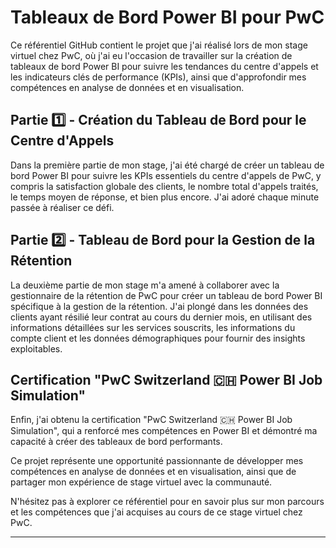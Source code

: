# Tableaux de Bord Power BI pour PwC

Ce référentiel GitHub contient le projet que j'ai réalisé lors de mon stage virtuel chez PwC, où j'ai eu l'occasion de travailler sur la création de tableaux de bord Power BI pour suivre les tendances du centre d'appels et les indicateurs clés de performance (KPIs), ainsi que d'approfondir mes compétences en analyse de données et en visualisation.

## Partie 1️⃣ - Création du Tableau de Bord pour le Centre d'Appels

Dans la première partie de mon stage, j'ai été chargé de créer un tableau de bord Power BI pour suivre les KPIs essentiels du centre d'appels de PwC, y compris la satisfaction globale des clients, le nombre total d'appels traités, le temps moyen de réponse, et bien plus encore. J'ai adoré chaque minute passée à réaliser ce défi.

## Partie 2️⃣ - Tableau de Bord pour la Gestion de la Rétention

La deuxième partie de mon stage m'a amené à collaborer avec la gestionnaire de la rétention de PwC pour créer un tableau de bord Power BI spécifique à la gestion de la rétention. J'ai plongé dans les données des clients ayant résilié leur contrat au cours du dernier mois, en utilisant des informations détaillées sur les services souscrits, les informations du compte client et les données démographiques pour fournir des insights exploitables.

## Certification "PwC Switzerland 🇨🇭 Power BI Job Simulation"

Enfin, j'ai obtenu la certification "PwC Switzerland 🇨🇭 Power BI Job Simulation", qui a renforcé mes compétences en Power BI et démontré ma capacité à créer des tableaux de bord performants.

Ce projet représente une opportunité passionnante de développer mes compétences en analyse de données et en visualisation, ainsi que de partager mon expérience de stage virtuel avec la communauté.

N'hésitez pas à explorer ce référentiel pour en savoir plus sur mon parcours et les compétences que j'ai acquises au cours de ce stage virtuel chez PwC.

---
